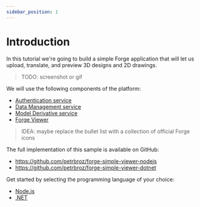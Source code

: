 ```yaml
---
sidebar_position: 1
---
```


# Introduction

In this tutorial we're going to build a simple Forge application that will let us
upload, translate, and preview 3D designs and 2D drawings.

> TODO: screenshot or gif

We will use the following components of the platform:

- [Authentication service](https://forge.autodesk.com/en/docs/oauth/v2/developers_guide/overview)
- [Data Management service](https://forge.autodesk.com/en/docs/data/v2/developers_guide/overview)
- [Model Derivative service](https://forge.autodesk.com/en/docs/model-derivative/v2/developers_guide/overview)
- [Forge Viewer](https://forge.autodesk.com/en/docs/viewer/v7/developers_guide/overview)

> IDEA: maybe replace the bullet list with a collection of official Forge icons

The full implementation of this sample is available on GitHub:

- https://github.com/petrbroz/forge-simple-viewer-nodejs
- https://github.com/petrbroz/forge-simple-viewer-dotnet

Get started by selecting the programming language of your choice:

- [Node.js](nodejs/server)
- [.NET](dotnet/server)
